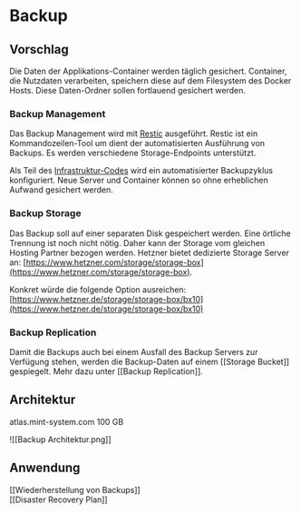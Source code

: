 # Backup

## Vorschlag

Die Daten der Applikations-Container werden täglich gesichert. Container, die Nutzdaten verarbeiten, speichern diese auf dem Filesystem des Docker Hosts. Diese Daten-Ordner sollen fortlauend gesichert werden.

### Backup Management

Das Backup Management wird mit [Restic](https://restic.net/) ausgeführt. Restic ist ein Kommandozeilen-Tool um dient der automatisierten Ausführung von Backups. Es werden verschiedene Storage-Endpoints unterstützt.

Als Teil des [Infrastruktur-Codes](https://github.com/Mint-System/Ansible-Playbooks) wird ein automatisierter Backupzyklus konfiguriert. Neue Server und Container können so ohne erheblichen Aufwand gesichert werden.

### Backup Storage

Das Backup soll auf einer separaten Disk gespeichert werden. Eine örtliche Trennung ist noch nicht nötig. Daher kann der Storage vom gleichen Hosting Partner bezogen werden. Hetzner bietet dedizierte Storage Server an: [https://www.hetzner.com/storage/storage-box](https://www.hetzner.com/storage/storage-box).

Konkret würde die folgende Option ausreichen: [https://www.hetzner.de/storage/storage-box/bx10](https://www.hetzner.de/storage/storage-box/bx10)

### Backup Replication

Damit die Backups auch bei einem Ausfall des Backup Servers zur Verfügung stehen, werden die Backup-Daten auf einem [[Storage Bucket]] gespiegelt. Mehr dazu unter [[Backup Replication]].

## Architektur

atlas.mint-system.com 100 GB

![[Backup Architektur.png]]

## Anwendung

[[Wiederherstellung von Backups]]\
[[Disaster Recovery Plan]]